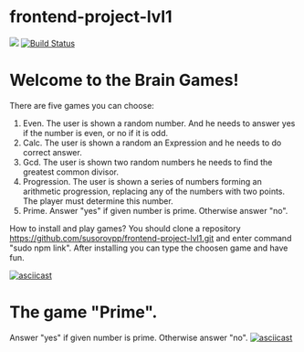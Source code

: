 # frontend-project-lvl1
<a href="https://codeclimate.com/github/susorovpp/frontend-project-lvl1/maintainability"><img src="https://api.codeclimate.com/v1/badges/a905ecd983679c7133eb/maintainability" /></a>
[![Build Status](https://travis-ci.com/susorovpp/frontend-project-lvl1.svg?branch=master)](https://travis-ci.com/susorovpp/frontend-project-lvl1)

# Welcome to the Brain Games!
There are five games you can choose:
1. Even.
The user is shown a random number. And he needs to answer yes if the number is even, or no if it is odd.
2. Calc.
The user is shown a random an Expression and he needs to do correct answer.
3. Gcd.
The user is shown two random numbers he needs to find the greatest common divisor.
4. Progression.
The user is shown a series of numbers forming an arithmetic progression, replacing any of the numbers with two points. The player must determine this number.
5. Prime.
Answer "yes" if given number is prime. Otherwise answer "no".

How to install and play games?
You should clone a repository https://github.com/susorovpp/frontend-project-lvl1.git and enter command "sudo npm link". After installing you can type the choosen game and have fun.



[![asciicast](https://asciinema.org/a/TXIGspWGFI1V0StGa97Ay8RGo.svg)](https://asciinema.org/a/TXIGspWGFI1V0StGa97Ay8RGo)

# The game "Prime".
Answer "yes" if given number is prime. Otherwise answer "no".
[![asciicast](https://asciinema.org/a/IGZppbVXDcgu3Ni0i70AUB49R.svg)](https://asciinema.org/a/IGZppbVXDcgu3Ni0i70AUB49R)
